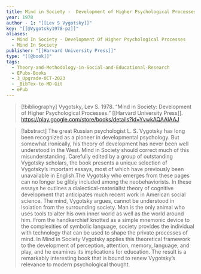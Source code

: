 ```yaml
---
title: Mind in Society -  Development of Higher Psychological Processes
year: 1978
author - 1: "[[Lev S Vygotsky]]"
key: "[[@Vygotsky1978-pz]]"
aliases:
  - Mind In Society - Development Of Higher Psychological Processes
  - Mind In Society
publisher: "[[Harvard University Press]]"
type: "[[@book]]"
tags:
  - Theory-and-Methodology-in-Social-and-Educational-Research
  - EPubs-Books
  - 3_Upgrade-OCT-2023
  - _BibTex-to-MD-Git
  - ePub
---
```


> [!bibliography]
> Vygotsky, Lev S. 1978. “Mind in Society: Development of Higher Psychological Processes.” [[Harvard University Press]]. https://play.google.com/store/books/details?id=YvwkAQAAIAAJ

> [!abstract]
> The great Russian psychologist L. S. Vygotsky has long been recognized as a pioneer in developmental psychology. But somewhat ironically, his theory of development has never been well understood in the West. Mind in Society should correct much of this misunderstanding. Carefully edited by a group of outstanding Vygotsky scholars, the book presents a unique selection of Vygotsky’s important essays, most of which have previously been unavailable in English.The Vygotsky who emerges from these pages can no longer be glibly included among the neobehaviorists. In these essays he outlines a dialectical-materialist theory of cognitive development that anticipates much recent work in American social science. The mind, Vygotsky argues, cannot be understood in isolation from the surrounding society. Man is the only animal who uses tools to alter his own inner world as well as the world around him. From the handkerchief knotted as a simple mnemonic device to the complexities of symbolic language, society provides the individual with technology that can be used to shape the private processes of mind. In Mind in Society Vygotsky applies this theoretical framework to the development of perception, attention, memory, language, and play, and he examines its implications for education. The result is a remarkably interesting book that is bound to renew Vygotsky’s relevance to modern psychological thought.